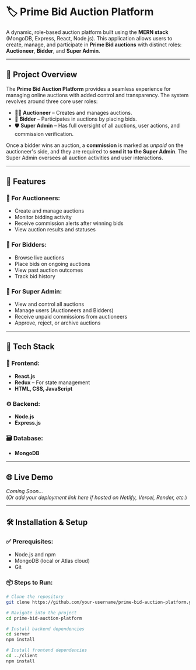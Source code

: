 # 🏷️ Prime Bid Auction Platform

A dynamic, role-based auction platform built using the **MERN stack** (MongoDB, Express, React, Node.js). This application allows users to create, manage, and participate in **Prime Bid auctions** with
distinct roles: **Auctioneer**, **Bidder**, and **Super Admin**.

---

## 📌 Project Overview

The **Prime Bid Auction Platform** provides a seamless experience for managing online auctions with added control and transparency. The system revolves around three core user roles:

- 👨‍⚖️ **Auctioneer** – Creates and manages auctions.
- 🤝 **Bidder** – Participates in auctions by placing bids.
- 🛡️ **Super Admin** – Has full oversight of all auctions, user actions, and commission verification.

Once a bidder wins an auction, a **commission** is marked as *unpaid* on the auctioneer's side, and they are required to **send it to the Super Admin**. 
The Super Admin oversees all auction activities and user interactions.

---

## 🚀 Features

### 👤 For Auctioneers:
- Create and manage auctions
- Monitor bidding activity
- Receive commission alerts after winning bids
- View auction results and statuses

### 🎯 For Bidders:
- Browse live auctions
- Place bids on ongoing auctions
- View past auction outcomes
- Track bid history

### 🔐 For Super Admin:
- View and control all auctions
- Manage users (Auctioneers and Bidders)
- Receive unpaid commissions from auctioneers
- Approve, reject, or archive auctions

---

## 🧰 Tech Stack

### 🔧 Frontend:
- **React.js**
- **Redux** – For state management
- **HTML, CSS, JavaScript**

### ⚙️ Backend:
- **Node.js**
- **Express.js**

### 🗃️ Database:
- **MongoDB**

---

## 🌐 Live Demo

*Coming Soon...*  
(*Or add your deployment link here if hosted on Netlify, Vercel, Render, etc.*)

---

## 🛠️ Installation & Setup

### ✅ Prerequisites:
- Node.js and npm
- MongoDB (local or Atlas cloud)
- Git

### 📦 Steps to Run:

```bash
# Clone the repository
git clone https://github.com/your-username/prime-bid-auction-platform.git

# Navigate into the project
cd prime-bid-auction-platform

# Install backend dependencies
cd server
npm install

# Install frontend dependencies
cd ../client
npm install
